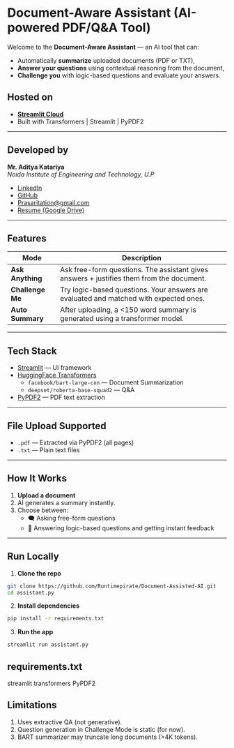# Document-Aware Assistant (AI-powered PDF/Q&A Tool)

Welcome to the **Document-Aware Assistant** — an AI tool that can:
- Automatically **summarize** uploaded documents (PDF or TXT),
- **Answer your questions** using contextual reasoning from the document,
- **Challenge you** with logic-based questions and evaluate your answers.

## Hosted on
- **[Streamlit Cloud]([adityakatariyaez.streamlit.app](https://adityakatariyaez.streamlit.app/))**  
- Built with Transformers | Streamlit | PyPDF2  

---

##  Developed by
**Mr. Aditya Katariya**  
 *Noida Institute of Engineering and Technology, U.P*  
-  [LinkedIn](https://www.linkedin.com/in/adityakatariya/)  
-  [GitHub](https://github.com/Runtimepirate)  
-  [Prasaritation@gmail.com](mailto:Prasaritation@gmail.com)  
-  [Resume (Google Drive)](https://drive.google.com/file/d/1Vq9-H1dl5Kky2ugXPIbnPvJ72EEkTROY/view?usp=drive_link)

---

##  Features

| Mode           | Description |
|----------------|-------------|
| **Ask Anything** | Ask free-form questions. The assistant gives answers + justifies them from the document. |
| **Challenge Me** | Try logic-based questions. Your answers are evaluated and matched with expected ones. |
| **Auto Summary** | After uploading, a <150 word summary is generated using a transformer model. |

---

##  Tech Stack

- [Streamlit](https://streamlit.io/) — UI framework
- [HuggingFace Transformers](https://huggingface.co/transformers/)  
  - `facebook/bart-large-cnn` — Document Summarization  
  - `deepset/roberta-base-squad2` — Q&A
- [PyPDF2](https://pypi.org/project/PyPDF2/) — PDF text extraction

---

##  File Upload Supported

- `.pdf` — Extracted via PyPDF2 (all pages)
- `.txt` — Plain text files

---

##  How It Works

1. **Upload a document**
2. AI generates a summary instantly.
3. Choose between:
   - 🗨️ Asking free-form questions
   - 🎯 Answering logic-based questions and getting instant feedback

---

## Run Locally

1. **Clone the repo**
```bash
git clone https://github.com/Runtimepirate/Document-Assisted-AI.git
cd assistant.py
```
2. **Install dependencies**
```bash
pip install -r requirements.txt
```

3. **Run the app**
```bash
streamlit run assistant.py
```
##  requirements.txt

streamlit
transformers
PyPDF2

##  Limitations

1. Uses extractive QA (not generative).
2. Question generation in Challenge Mode is static (for now).
3. BART summarizer may truncate long documents (>4K tokens).
